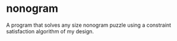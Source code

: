 # nonogram
A program that solves any size nonogram puzzle using a constraint satisfaction algorithm of my design.
